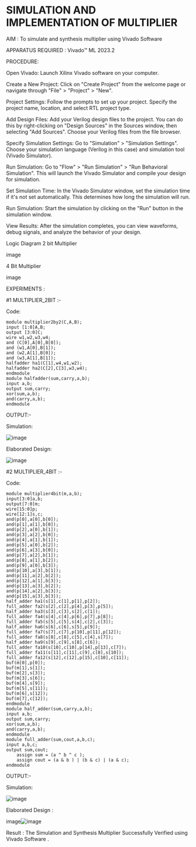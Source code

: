 # SIMULATION AND IMPLEMENTATION OF MULTIPLIER
AIM : To simulate and synthesis multiplier using Vivado Software

APPARATUS REQUIRED : Vivado™ ML 2023.2

PROCEDURE:

Open Vivado: Launch Xilinx Vivado software on your computer.

Create a New Project: Click on "Create Project" from the welcome page or navigate through "File" > "Project" > "New".

Project Settings: Follow the prompts to set up your project. Specify the project name, location, and select RTL project type.

Add Design Files: Add your Verilog design files to the project. You can do this by right-clicking on "Design Sources" in the Sources window, then selecting "Add Sources". Choose your Verilog files from the file browser.

Specify Simulation Settings: Go to "Simulation" > "Simulation Settings". Choose your simulation language (Verilog in this case) and simulation tool (Vivado Simulator).

Run Simulation: Go to "Flow" > "Run Simulation" > "Run Behavioral Simulation". This will launch the Vivado Simulator and compile your design for simulation.

Set Simulation Time: In the Vivado Simulator window, set the simulation time if it's not set automatically. This determines how long the simulation will run.

Run Simulation: Start the simulation by clicking on the "Run" button in the simulation window.

View Results: After the simulation completes, you can view waveforms, debug signals, and analyze the behavior of your design.

Logic Diagram 2 bit Multiplier

image

4 Bit Multiplier

image

EXPERIMENTS :

#1 MULTIPLIER_2BIT :-

Code:
```
module multiplier2by2(C,A,B);
input [1:0]A,B;
output [3:0]C;
wire w1,w2,w3,w4;
and (C[0],A[0],B[0]);
and (w1,A[0],B[1]);
and (w2,A[1],B[0]);
and (w3,A[1],B[1]);
halfadder ha1(C[1],w4,w1,w2);
halfadder ha2(C[2],C[3],w3,w4);
endmodule
module halfadder(sum,carry,a,b);
input a,b;
output sum,carry;
xor(sum,a,b);
and(carry,a,b);
endmodule
```

OUTPUT:-

Simulation:

![image](https://github.com/Nagarajan2003/VLSI-LAB-EXP-3/assets/164840481/f5a60753-7244-4fea-968e-47e7fed01ea9)




Elaborated Design:

![image](https://github.com/Nagarajan2003/VLSI-LAB-EXP-3/assets/164840481/ed31268b-1cba-4a7f-b5a1-220d89bd6794)



#2 MULTIPLIER_4BIT :-

Code:

```
module multiplier4bit(m,a,b);
input[3:0]a,b;
output[7:0]m;
wire[15:0]p;
wire[12:1]s,c;
and(p[0],a[0],b[0]);
and(p[1],a[1],b[0]);
and(p[2],a[0],b[1]);
and(p[3],a[2],b[0]);
and(p[4],a[1],b[1]);
and(p[5],a[0],b[2]);
and(p[6],a[3],b[0]);
and(p[7],a[2],b[1]);
and(p[8],a[1],b[2]);
and(p[9],a[0],b[3]);
and(p[10],a[3],b[1]);
and(p[11],a[2],b[2]);
and(p[12],a[1],b[3]);
and(p[13],a[3],b[2]); 
and(p[14],a[2],b[3]); 
and(p[15],a[3],b[3]);
half_adder ha1(s[1],c[1],p[1],p[2]);
full_adder fa2(s[2],c[2],p[4],p[3],p[5]);
half_adder ha3(s[3],c[3],s[2],c[1]);
full_adder fa4(s[4],c[4],p[6],p[7],p[8]);
full_adder fa5(s[5],c[5],s[4],c[2],c[3]);
half_adder ha6(s[6],c[6],s[5],p[9]);
full_adder fa7(s[7],c[7],p[10],p[11],p[12]);
full_adder fa8(s[8],c[8],c[5],c[4],s[7]);
half_adder ha9(s[9],c[9],s[8],c[6]);
full_adder fa10(s[10],c[10],p[14],p[13],c[7]);
full_adder fa11(s[11],c[11],c[9],c[8],s[10]);
full_adder fa12(s[12],c[12],p[15],c[10],c[11]);
buf(m[0],p[0]);
buf(m[1],s[1]);
buf(m[2],s[3]);
buf(m[3],s[6]);
buf(m[4],s[9]);
buf(m[5],s[11]);
buf(m[6],s[12]);
buf(m[7],c[12]);
endmodule
module half_adder(sum,carry,a,b);
input a,b;
output sum,carry;
xor(sum,a,b);
and(carry,a,b);
endmodule
module full_adder(sum,cout,a,b,c);
input a,b,c;
output sum,cout; 
    assign sum = (a ^ b ^ c );
    assign cout = (a & b ) | (b & c) | (a & c);
endmodule

```


OUTPUT:-

Simulation:

![image](https://github.com/Nagarajan2003/VLSI-LAB-EXP-3/assets/164840481/c68c4ae2-72b6-4d3e-86c0-e8533c64f309)


Elaborated Design :

image![image](https://github.com/Nagarajan2003/VLSI-LAB-EXP-3/assets/164840481/1c54cdc2-2b81-4848-b9a0-bfaa9aa2fa48)


Result : The Simulation and Synthesis Multiplier Successfully Verified using Vivado Software .

